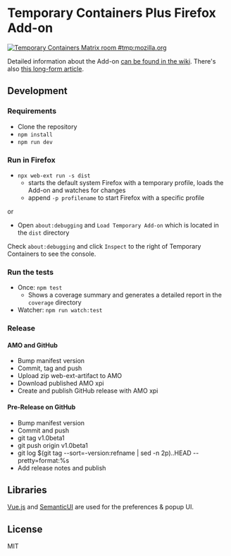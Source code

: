 # Temporary Containers Plus Firefox Add-on

[![Temporary Containers Matrix room #tmp:mozilla.org](https://img.shields.io/badge/matrix-%23tmp%3Amozilla.org-blue)](https://matrix.to/#/#tmp:mozilla.org)

Detailed information about the Add-on [can be found in the wiki](https://github.com/temporary-containers-firefox/temporary-containers/wiki). There's also [this long-form article](https://medium.com/@stoically/enhance-your-privacy-in-firefox-with-temporary-containers-33925cd6cd21).

## Development

### Requirements

- Clone the repository
- `npm install`
- `npm run dev`

### Run in Firefox

- `npx web-ext run -s dist`
  - starts the default system Firefox with a temporary profile, loads the Add-on and watches for changes
  - append `-p profilename` to start Firefox with a specific profile

or

- Open `about:debugging` and `Load Temporary Add-on` which is located in the `dist` directory

Check `about:debugging` and click `Inspect` to the right of Temporary Containers to see the console.

### Run the tests

- Once: `npm test`
  - Shows a coverage summary and generates a detailed report in the `coverage` directory
- Watcher: `npm run watch:test`

### Release

#### AMO and GitHub

- Bump manifest version
- Commit, tag and push
- Upload zip web-ext-artifact to AMO
- Download published AMO xpi
- Create and publish GitHub release with AMO xpi

#### Pre-Release on GitHub

- Bump manifest version
- Commit and push
- git tag v1.0beta1
- git push origin v1.0beta1
- git log \$(git tag --sort=-version:refname | sed -n 2p)..HEAD --pretty=format:%s
- Add release notes and publish

## Libraries

[Vue.js](https://vuejs.org) and [SemanticUI](https://semantic-ui.com/) are used for the preferences & popup UI.

## License

MIT
